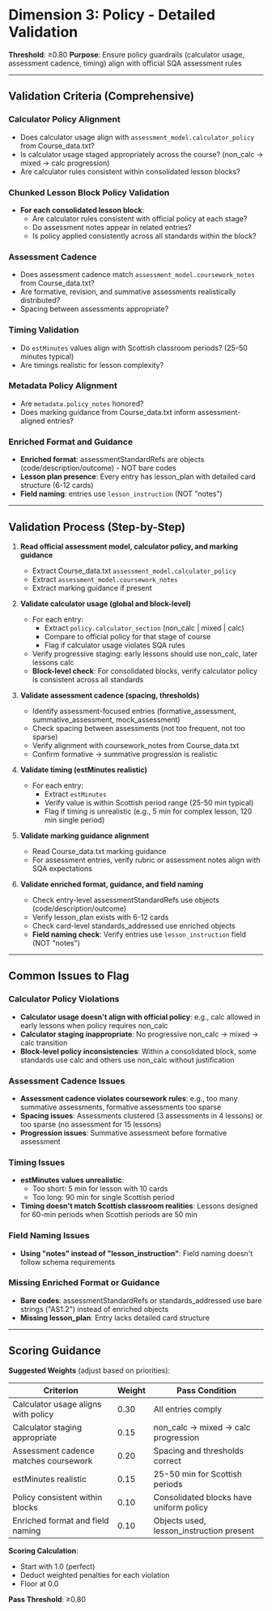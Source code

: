 # Dimension 3: Policy - Detailed Validation

**Threshold**: ≥0.80
**Purpose**: Ensure policy guardrails (calculator usage, assessment cadence, timing) align with official SQA assessment rules

---

## Validation Criteria (Comprehensive)

### Calculator Policy Alignment
- Does calculator usage align with `assessment_model.calculator_policy` from Course_data.txt?
- Is calculator usage staged appropriately across the course? (non_calc → mixed → calc progression)
- Are calculator rules consistent within consolidated lesson blocks?

### Chunked Lesson Block Policy Validation
- **For each consolidated lesson block**:
  * Are calculator rules consistent with official policy at each stage?
  * Do assessment notes appear in related entries?
  * Is policy applied consistently across all standards within the block?

### Assessment Cadence
- Does assessment cadence match `assessment_model.coursework_notes` from Course_data.txt?
- Are formative, revision, and summative assessments realistically distributed?
- Spacing between assessments appropriate?

### Timing Validation
- Do `estMinutes` values align with Scottish classroom periods? (25–50 minutes typical)
- Are timings realistic for lesson complexity?

### Metadata Policy Alignment
- Are `metadata.policy_notes` honored?
- Does marking guidance from Course_data.txt inform assessment-aligned entries?

### Enriched Format and Guidance
- **Enriched format**: assessmentStandardRefs are objects (code/description/outcome) - NOT bare codes
- **Lesson plan presence**: Every entry has lesson_plan with detailed card structure (6-12 cards)
- **Field naming**: entries use `lesson_instruction` (NOT "notes")

---

## Validation Process (Step-by-Step)

1. **Read official assessment model, calculator policy, and marking guidance**
   - Extract Course_data.txt `assessment_model.calculator_policy`
   - Extract `assessment_model.coursework_notes`
   - Extract marking guidance if present

2. **Validate calculator usage (global and block-level)**
   - For each entry:
     * Extract `policy.calculator_section` (non_calc | mixed | calc)
     * Compare to official policy for that stage of course
     * Flag if calculator usage violates SQA rules
   - Verify progressive staging: early lessons should use non_calc, later lessons calc
   - **Block-level check**: For consolidated blocks, verify calculator policy is consistent across all standards

3. **Validate assessment cadence (spacing, thresholds)**
   - Identify assessment-focused entries (formative_assessment, summative_assessment, mock_assessment)
   - Check spacing between assessments (not too frequent, not too sparse)
   - Verify alignment with coursework_notes from Course_data.txt
   - Confirm formative → summative progression is realistic

4. **Validate timing (estMinutes realistic)**
   - For each entry:
     * Extract `estMinutes`
     * Verify value is within Scottish period range (25-50 min typical)
     * Flag if timing is unrealistic (e.g., 5 min for complex lesson, 120 min single period)

5. **Validate marking guidance alignment**
   - Read Course_data.txt marking guidance
   - For assessment entries, verify rubric or assessment notes align with SQA expectations

6. **Validate enriched format, guidance, and field naming**
   - Check entry-level assessmentStandardRefs use objects (code/description/outcome)
   - Verify lesson_plan exists with 6-12 cards
   - Check card-level standards_addressed use enriched objects
   - **Field naming check**: Verify entries use `lesson_instruction` field (NOT "notes")

---

## Common Issues to Flag

### Calculator Policy Violations
- **Calculator usage doesn't align with official policy**: e.g., calc allowed in early lessons when policy requires non_calc
- **Calculator staging inappropriate**: No progressive non_calc → mixed → calc transition
- **Block-level policy inconsistencies**: Within a consolidated block, some standards use calc and others use non_calc without justification

### Assessment Cadence Issues
- **Assessment cadence violates coursework rules**: e.g., too many summative assessments, formative assessments too sparse
- **Spacing issues**: Assessments clustered (3 assessments in 4 lessons) or too sparse (no assessment for 15 lessons)
- **Progression issues**: Summative assessment before formative assessment

### Timing Issues
- **estMinutes values unrealistic**:
  * Too short: 5 min for lesson with 10 cards
  * Too long: 90 min for single Scottish period
- **Timing doesn't match Scottish classroom realities**: Lessons designed for 60-min periods when Scottish periods are 50 min

### Field Naming Issues
- **Using "notes" instead of "lesson_instruction"**: Field naming doesn't follow schema requirements

### Missing Enriched Format or Guidance
- **Bare codes**: assessmentStandardRefs or standards_addressed use bare strings ("AS1.2") instead of enriched objects
- **Missing lesson_plan**: Entry lacks detailed card structure

---

## Scoring Guidance

**Suggested Weights** (adjust based on priorities):

| Criterion | Weight | Pass Condition |
|-----------|--------|----------------|
| Calculator usage aligns with policy | 0.30 | All entries comply |
| Calculator staging appropriate | 0.15 | non_calc → mixed → calc progression |
| Assessment cadence matches coursework | 0.20 | Spacing and thresholds correct |
| estMinutes realistic | 0.15 | 25-50 min for Scottish periods |
| Policy consistent within blocks | 0.10 | Consolidated blocks have uniform policy |
| Enriched format and field naming | 0.10 | Objects used, lesson_instruction present |

**Scoring Calculation**:
- Start with 1.0 (perfect)
- Deduct weighted penalties for each violation
- Floor at 0.0

**Pass Threshold**: ≥0.80
